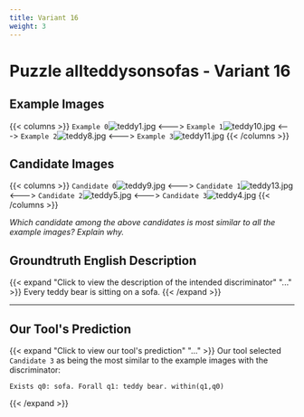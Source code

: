 ```yaml
---
title: Variant 16
weight: 3
---
```


# Puzzle allteddysonsofas - Variant 16

## Example Images
{{< columns >}}
`Example 0`![teddy1.jpg](/natscene_data/images/teddy1.jpg)
<--->
`Example 1`![teddy10.jpg](/natscene_data/images/teddy10.jpg)
<--->
`Example 2`![teddy8.jpg](/natscene_data/images/teddy8.jpg)
<--->
`Example 3`![teddy11.jpg](/natscene_data/images/teddy11.jpg)
{{< /columns >}}

## Candidate Images
{{< columns >}}
`Candidate 0`![teddy9.jpg](/natscene_data/images/teddy9.jpg)
<--->
`Candidate 1`![teddy13.jpg](/natscene_data/images/teddy13.jpg)
<--->
`Candidate 2`![teddy5.jpg](/natscene_data/images/teddy5.jpg)
<--->
`Candidate 3`![teddy4.jpg](/natscene_data/images/teddy4.jpg)
{{< /columns >}}

*Which candidate among the above candidates is most similar to all the example images? Explain why.*

## Groundtruth English Description

{{< expand "Click to view the description of the intended discriminator" "..." >}}
Every teddy bear is sitting on a sofa.
{{< /expand >}}

---



## Our Tool's Prediction

{{< expand "Click to view our tool's prediction" "..." >}}
Our tool selected `Candidate 3` as being the most similar to the example images with the discriminator:
```plaintext
Exists q0: sofa. Forall q1: teddy bear. within(q1,q0)
```
{{< /expand >}}
